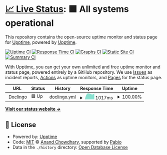 # [📈 Live Status](https://status.doclingo.ai): <!--live status--> **🟩 All systems operational**

This repository contains the open-source uptime monitor and status page for [Upptime](https://upptime.js.org), powered by [Upptime](https://github.com/upptime/upptime).

[![Uptime CI](https://github.com/thetonda/doclingo_upptime/workflows/Uptime%20CI/badge.svg)](https://github.com/thetonda/doclingo_upptime/actions?query=workflow%3A%22Uptime+CI%22)
[![Response Time CI](https://github.com/thetonda/doclingo_upptime/workflows/Response%20Time%20CI/badge.svg)](https://github.com/thetonda/doclingo_upptime/actions?query=workflow%3A%22Response+Time+CI%22)
[![Graphs CI](https://github.com/thetonda/doclingo_upptime/workflows/Graphs%20CI/badge.svg)](https://github.com/thetonda/doclingo_upptime/actions?query=workflow%3A%22Graphs+CI%22)
[![Static Site CI](https://github.com/thetonda/doclingo_upptime/workflows/Static%20Site%20CI/badge.svg)](https://github.com/thetonda/doclingo_upptime/actions?query=workflow%3A%22Static+Site+CI%22)
[![Summary CI](https://github.com/thetonda/doclingo_upptime/workflows/Summary%20CI/badge.svg)](https://github.com/thetonda/doclingo_upptime/actions?query=workflow%3A%22Summary+CI%22)

With [Upptime](https://upptime.js.org), you can get your own unlimited and free uptime monitor and status page, powered entirely by a GitHub repository. We use [Issues](https://github.com/upptime/upptime/issues) as incident reports, [Actions](https://github.com/thetonda/doclingo_upptime/actions) as uptime monitors, and [Pages](https://status.doclingo.ai) for the status page.

<!--start: status pages-->
<!-- This summary is generated by Upptime (https://github.com/upptime/upptime) -->
<!-- Do not edit this manually, your changes will be overwritten -->
<!-- prettier-ignore -->
| URL | Status | History | Response Time | Uptime |
| --- | ------ | ------- | ------------- | ------ |
| <img alt="" src="https://icons.duckduckgo.com/ip3/doclingo.ai.ico" height="13"> [Doclingo](https://doclingo.ai/en/) | 🟩 Up | [doclingo.yml](https://github.com/realtonda/doclingo_upptime/commits/HEAD/history/doclingo.yml) | <details><summary><img alt="Response time graph" src="./graphs/doclingo/response-time-week.png" height="20"> 1017ms</summary><br><a href="https://status.doclingo.ai/history/doclingo"><img alt="Response time 1018" src="https://img.shields.io/endpoint?url=https%3A%2F%2Fraw.githubusercontent.com%2Frealtonda%2Fdoclingo_upptime%2FHEAD%2Fapi%2Fdoclingo%2Fresponse-time.json"></a><br><a href="https://status.doclingo.ai/history/doclingo"><img alt="24-hour response time 1112" src="https://img.shields.io/endpoint?url=https%3A%2F%2Fraw.githubusercontent.com%2Frealtonda%2Fdoclingo_upptime%2FHEAD%2Fapi%2Fdoclingo%2Fresponse-time-day.json"></a><br><a href="https://status.doclingo.ai/history/doclingo"><img alt="7-day response time 1017" src="https://img.shields.io/endpoint?url=https%3A%2F%2Fraw.githubusercontent.com%2Frealtonda%2Fdoclingo_upptime%2FHEAD%2Fapi%2Fdoclingo%2Fresponse-time-week.json"></a><br><a href="https://status.doclingo.ai/history/doclingo"><img alt="30-day response time 1018" src="https://img.shields.io/endpoint?url=https%3A%2F%2Fraw.githubusercontent.com%2Frealtonda%2Fdoclingo_upptime%2FHEAD%2Fapi%2Fdoclingo%2Fresponse-time-month.json"></a><br><a href="https://status.doclingo.ai/history/doclingo"><img alt="1-year response time 1018" src="https://img.shields.io/endpoint?url=https%3A%2F%2Fraw.githubusercontent.com%2Frealtonda%2Fdoclingo_upptime%2FHEAD%2Fapi%2Fdoclingo%2Fresponse-time-year.json"></a></details> | <details><summary><a href="https://status.doclingo.ai/history/doclingo">100.00%</a></summary><a href="https://status.doclingo.ai/history/doclingo"><img alt="All-time uptime 100.00%" src="https://img.shields.io/endpoint?url=https%3A%2F%2Fraw.githubusercontent.com%2Frealtonda%2Fdoclingo_upptime%2FHEAD%2Fapi%2Fdoclingo%2Fuptime.json"></a><br><a href="https://status.doclingo.ai/history/doclingo"><img alt="24-hour uptime 100.00%" src="https://img.shields.io/endpoint?url=https%3A%2F%2Fraw.githubusercontent.com%2Frealtonda%2Fdoclingo_upptime%2FHEAD%2Fapi%2Fdoclingo%2Fuptime-day.json"></a><br><a href="https://status.doclingo.ai/history/doclingo"><img alt="7-day uptime 100.00%" src="https://img.shields.io/endpoint?url=https%3A%2F%2Fraw.githubusercontent.com%2Frealtonda%2Fdoclingo_upptime%2FHEAD%2Fapi%2Fdoclingo%2Fuptime-week.json"></a><br><a href="https://status.doclingo.ai/history/doclingo"><img alt="30-day uptime 100.00%" src="https://img.shields.io/endpoint?url=https%3A%2F%2Fraw.githubusercontent.com%2Frealtonda%2Fdoclingo_upptime%2FHEAD%2Fapi%2Fdoclingo%2Fuptime-month.json"></a><br><a href="https://status.doclingo.ai/history/doclingo"><img alt="1-year uptime 100.00%" src="https://img.shields.io/endpoint?url=https%3A%2F%2Fraw.githubusercontent.com%2Frealtonda%2Fdoclingo_upptime%2FHEAD%2Fapi%2Fdoclingo%2Fuptime-year.json"></a></details>

<!--end: status pages-->

[**Visit our status website →**](https://status.doclingo.ai)

## 📄 License

- Powered by: [Upptime](https://github.com/upptime/upptime)
- Code: [MIT](./LICENSE) © [Anand Chowdhary](https://anandchowdhary.com), supported by [Pabio](https://pabio.com)
- Data in the `./history` directory: [Open Database License](https://opendatacommons.org/licenses/odbl/1-0/)

